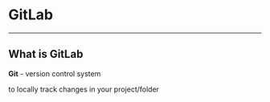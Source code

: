# GitLab
---
## What is GitLab ##

**Git** - version control system

to locally track changes in your project/folder
